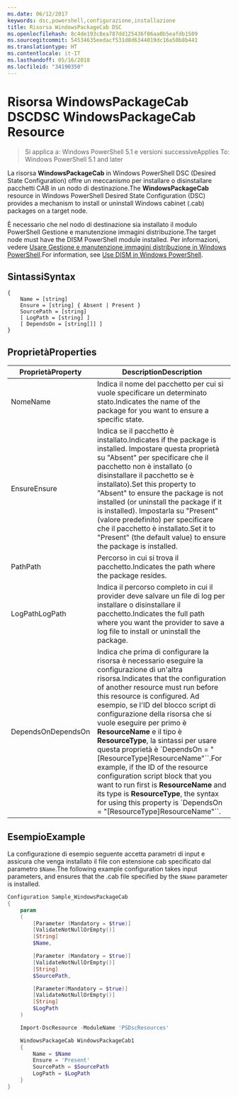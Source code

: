 ```yaml
---
ms.date: 06/12/2017
keywords: dsc,powershell,configurazione,installazione
title: Risorsa WindowsPackageCab DSC
ms.openlocfilehash: 8c4de193c8ea787dd125436f86aa0b5eafdb1509
ms.sourcegitcommit: 54534635eedacf531d8d6344019dc16a50b8b441
ms.translationtype: HT
ms.contentlocale: it-IT
ms.lasthandoff: 05/16/2018
ms.locfileid: "34190350"
---
```

# <a name="dsc-windowspackagecab-resource"></a><span data-ttu-id="2619e-103">Risorsa WindowsPackageCab DSC</span><span class="sxs-lookup"><span data-stu-id="2619e-103">DSC WindowsPackageCab Resource</span></span>

> <span data-ttu-id="2619e-104">Si applica a: Windows PowerShell 5.1 e versioni successive</span><span class="sxs-lookup"><span data-stu-id="2619e-104">Applies To: Windows PowerShell 5.1 and later</span></span>

<span data-ttu-id="2619e-105">La risorsa **WindowsPackageCab** in Windows PowerShell DSC (Desired State Configuration) offre un meccanismo per installare o disinstallare pacchetti CAB in un nodo di destinazione.</span><span class="sxs-lookup"><span data-stu-id="2619e-105">The **WindowsPackageCab** resource in Windows PowerShell Desired State Configuration (DSC) provides a mechanism to install or uninstall Windows cabinet (.cab) packages on a target node.</span></span>

<span data-ttu-id="2619e-106">È necessario che nel nodo di destinazione sia installato il modulo PowerShell Gestione e manutenzione immagini distribuzione.</span><span class="sxs-lookup"><span data-stu-id="2619e-106">The target node must have the DISM PowerShell module installed.</span></span> <span data-ttu-id="2619e-107">Per informazioni, vedere [Usare Gestione e manutenzione immagini distribuzione in Windows PowerShell](https://msdn.microsoft.com/en-us/windows/hardware/commercialize/manufacture/desktop/use-dism-in-windows-powershell-s14).</span><span class="sxs-lookup"><span data-stu-id="2619e-107">For information, see [Use DISM in Windows PowerShell](https://msdn.microsoft.com/en-us/windows/hardware/commercialize/manufacture/desktop/use-dism-in-windows-powershell-s14).</span></span>


## <a name="syntax"></a><span data-ttu-id="2619e-108">Sintassi</span><span class="sxs-lookup"><span data-stu-id="2619e-108">Syntax</span></span>

```
{
    Name = [string]
    Ensure = [string] { Absent | Present }
    SourcePath = [string]
    [ LogPath = [string] ]
    [ DependsOn = [string[]] ]
}
```

## <a name="properties"></a><span data-ttu-id="2619e-109">Proprietà</span><span class="sxs-lookup"><span data-stu-id="2619e-109">Properties</span></span>

|  <span data-ttu-id="2619e-110">Proprietà</span><span class="sxs-lookup"><span data-stu-id="2619e-110">Property</span></span>  |  <span data-ttu-id="2619e-111">Description</span><span class="sxs-lookup"><span data-stu-id="2619e-111">Description</span></span>   |
|---|---|
| <span data-ttu-id="2619e-112">Nome</span><span class="sxs-lookup"><span data-stu-id="2619e-112">Name</span></span>| <span data-ttu-id="2619e-113">Indica il nome del pacchetto per cui si vuole specificare un determinato stato.</span><span class="sxs-lookup"><span data-stu-id="2619e-113">Indicates the name of the package for you want to ensure a specific state.</span></span>|
| <span data-ttu-id="2619e-114">Ensure</span><span class="sxs-lookup"><span data-stu-id="2619e-114">Ensure</span></span>| <span data-ttu-id="2619e-115">Indica se il pacchetto è installato.</span><span class="sxs-lookup"><span data-stu-id="2619e-115">Indicates if the package is installed.</span></span> <span data-ttu-id="2619e-116">Impostare questa proprietà su "Absent" per specificare che il pacchetto non è installato (o disinstallare il pacchetto se è installato).</span><span class="sxs-lookup"><span data-stu-id="2619e-116">Set this property to "Absent" to ensure the package is not installed (or uninstall the package if it is installed).</span></span> <span data-ttu-id="2619e-117">Impostarla su "Present" (valore predefinito) per specificare che il pacchetto è installato.</span><span class="sxs-lookup"><span data-stu-id="2619e-117">Set it to "Present" (the default value) to ensure the package is installed.</span></span>|
| <span data-ttu-id="2619e-118">Path</span><span class="sxs-lookup"><span data-stu-id="2619e-118">Path</span></span>| <span data-ttu-id="2619e-119">Percorso in cui si trova il pacchetto.</span><span class="sxs-lookup"><span data-stu-id="2619e-119">Indicates the path where the package resides.</span></span>|
| <span data-ttu-id="2619e-120">LogPath</span><span class="sxs-lookup"><span data-stu-id="2619e-120">LogPath</span></span>| <span data-ttu-id="2619e-121">Indica il percorso completo in cui il provider deve salvare un file di log per installare o disinstallare il pacchetto.</span><span class="sxs-lookup"><span data-stu-id="2619e-121">Indicates the full path where you want the provider to save a log file to install or uninstall the package.</span></span>|
| <span data-ttu-id="2619e-122">DependsOn</span><span class="sxs-lookup"><span data-stu-id="2619e-122">DependsOn</span></span> | <span data-ttu-id="2619e-123">Indica che prima di configurare la risorsa è necessario eseguire la configurazione di un'altra risorsa.</span><span class="sxs-lookup"><span data-stu-id="2619e-123">Indicates that the configuration of another resource must run before this resource is configured.</span></span> <span data-ttu-id="2619e-124">Ad esempio, se l'ID del blocco script di configurazione della risorsa che si vuole eseguire per primo è **ResourceName** e il tipo è **ResourceType**, la sintassi per usare questa proprietà è \`DependsOn = "[ResourceType]ResourceName"\`\`.</span><span class="sxs-lookup"><span data-stu-id="2619e-124">For example, if the ID of the resource configuration script block that you want to run first is **ResourceName** and its type is **ResourceType**, the syntax for using this property is \`DependsOn = "[ResourceType]ResourceName"\`\`.</span></span>|

## <a name="example"></a><span data-ttu-id="2619e-125">Esempio</span><span class="sxs-lookup"><span data-stu-id="2619e-125">Example</span></span>

<span data-ttu-id="2619e-126">La configurazione di esempio seguente accetta parametri di input e assicura che venga installato il file con estensione cab specificato dal parametro `$Name`.</span><span class="sxs-lookup"><span data-stu-id="2619e-126">The following example configuration takes input parameters, and ensures that the .cab file specified by the `$Name` parameter is installed.</span></span>

```powershell
Configuration Sample_WindowsPackageCab
{
    param
    (
        [Parameter (Mandatory = $true)]
        [ValidateNotNullOrEmpty()]
        [String]
        $Name,

        [Parameter (Mandatory = $true)]
        [ValidateNotNullOrEmpty()]
        [String]
        $SourcePath,

        [Parameter(Mandatory = $true)]
        [ValidateNotNullOrEmpty()]
        [String]
        $LogPath
    )

    Import-DscResource -ModuleName 'PSDscResources'

    WindowsPackageCab WindowsPackageCab1
    {
        Name = $Name
        Ensure = 'Present'
        SourcePath = $SourcePath
        LogPath = $LogPath
    }
}
```